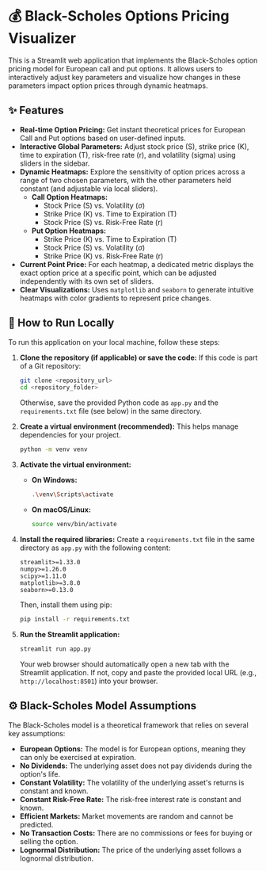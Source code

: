 # 💰 Black-Scholes Options Pricing Visualizer

This is a Streamlit web application that implements the Black-Scholes option pricing model for European call and put options. It allows users to interactively adjust key parameters and visualize how changes in these parameters impact option prices through dynamic heatmaps.

## ✨ Features

* **Real-time Option Pricing:** Get instant theoretical prices for European Call and Put options based on user-defined inputs.
* **Interactive Global Parameters:** Adjust stock price (S), strike price (K), time to expiration (T), risk-free rate (r), and volatility (sigma) using sliders in the sidebar.
* **Dynamic Heatmaps:** Explore the sensitivity of option prices across a range of two chosen parameters, with the other parameters held constant (and adjustable via local sliders).
    * **Call Option Heatmaps:**
        * Stock Price (S) vs. Volatility ($\sigma$)
        * Strike Price (K) vs. Time to Expiration (T)
        * Stock Price (S) vs. Risk-Free Rate (r)
    * **Put Option Heatmaps:**
        * Strike Price (K) vs. Time to Expiration (T)
        * Stock Price (S) vs. Volatility ($\sigma$)
        * Strike Price (K) vs. Risk-Free Rate (r)
* **Current Point Price:** For each heatmap, a dedicated metric displays the exact option price at a specific point, which can be adjusted independently with its own set of sliders.
* **Clear Visualizations:** Uses `matplotlib` and `seaborn` to generate intuitive heatmaps with color gradients to represent price changes.

## 🚀 How to Run Locally

To run this application on your local machine, follow these steps:

1.  **Clone the repository (if applicable) or save the code:**
    If this code is part of a Git repository:
    ```bash
    git clone <repository_url>
    cd <repository_folder>
    ```
    Otherwise, save the provided Python code as `app.py` and the `requirements.txt` file (see below) in the same directory.

2.  **Create a virtual environment (recommended):**
    This helps manage dependencies for your project.
    ```bash
    python -m venv venv
    ```

3.  **Activate the virtual environment:**
    * **On Windows:**
        ```bash
        .\venv\Scripts\activate
        ```
    * **On macOS/Linux:**
        ```bash
        source venv/bin/activate
        ```

4.  **Install the required libraries:**
    Create a `requirements.txt` file in the same directory as `app.py` with the following content:

    ```
    streamlit>=1.33.0
    numpy>=1.26.0
    scipy>=1.11.0
    matplotlib>=3.8.0
    seaborn>=0.13.0
    ```
    Then, install them using pip:
    ```bash
    pip install -r requirements.txt
    ```

5.  **Run the Streamlit application:**
    ```bash
    streamlit run app.py
    ```

    Your web browser should automatically open a new tab with the Streamlit application. If not, copy and paste the provided local URL (e.g., `http://localhost:8501`) into your browser.

## ⚙️ Black-Scholes Model Assumptions

The Black-Scholes model is a theoretical framework that relies on several key assumptions:

* **European Options:** The model is for European options, meaning they can only be exercised at expiration.
* **No Dividends:** The underlying asset does not pay dividends during the option's life.
* **Constant Volatility:** The volatility of the underlying asset's returns is constant and known.
* **Constant Risk-Free Rate:** The risk-free interest rate is constant and known.
* **Efficient Markets:** Market movements are random and cannot be predicted.
* **No Transaction Costs:** There are no commissions or fees for buying or selling the option.
* **Lognormal Distribution:** The price of the underlying asset follows a lognormal distribution.
